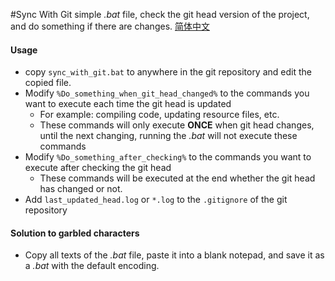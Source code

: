 #Sync With Git
simple *.bat* file, check the git head version of the project, and do something if there are changes.
[简体中文](readme.zh-cn.md)

#### Usage
* copy `sync_with_git.bat` to anywhere in the git repository and edit the copied file.
* Modify `%Do_something_when_git_head_changed%` to the commands you want to execute each time the git head is updated
  * For example: compiling code, updating resource files, etc.
  * These commands will only execute **ONCE** when git head changes, until the next changing, running the *.bat* will not execute these commands
* Modify `%Do_something_after_checking%` to the commands you want to execute after checking the git head
  * These commands will be executed at the end whether the git head has changed or not.
* Add `last_updated_head.log` or `*.log` to the `.gitignore` of the git repository

#### Solution to garbled characters
* Copy all texts of the *.bat* file, paste it into a blank notepad, and save it as a *.bat* with the default encoding.
